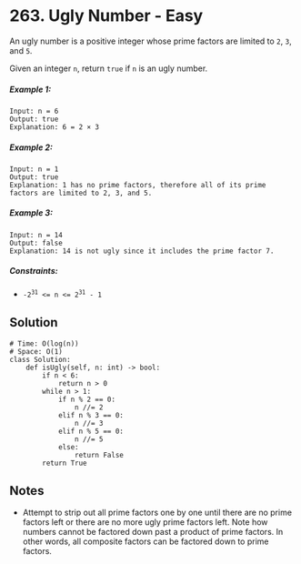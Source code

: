 # 263. Ugly Number - Easy

An ugly number is a positive integer whose prime factors are limited to `2`, `3`, and `5`.

Given an integer `n`, return `true` if `n` is an ugly number.

##### Example 1:

```
Input: n = 6
Output: true
Explanation: 6 = 2 × 3
```

##### Example 2:

```
Input: n = 1
Output: true
Explanation: 1 has no prime factors, therefore all of its prime factors are limited to 2, 3, and 5.
```

##### Example 3:

```
Input: n = 14
Output: false
Explanation: 14 is not ugly since it includes the prime factor 7.
```

##### Constraints:

- <code>-2<sup>31</sup> <= n <= 2<sup>31</sup> - 1</code>

## Solution

```
# Time: O(log(n))
# Space: O(1)
class Solution:
    def isUgly(self, n: int) -> bool:
        if n < 6:
            return n > 0
        while n > 1:
            if n % 2 == 0:
                n //= 2
            elif n % 3 == 0:
                n //= 3
            elif n % 5 == 0:
                n //= 5
            else:
                return False
        return True
```

## Notes
- Attempt to strip out all prime factors one by one until there are no prime factors left or there are no more ugly prime factors left. Note how numbers cannot be factored down past a product of prime factors. In other words, all composite factors can be factored down to prime factors.